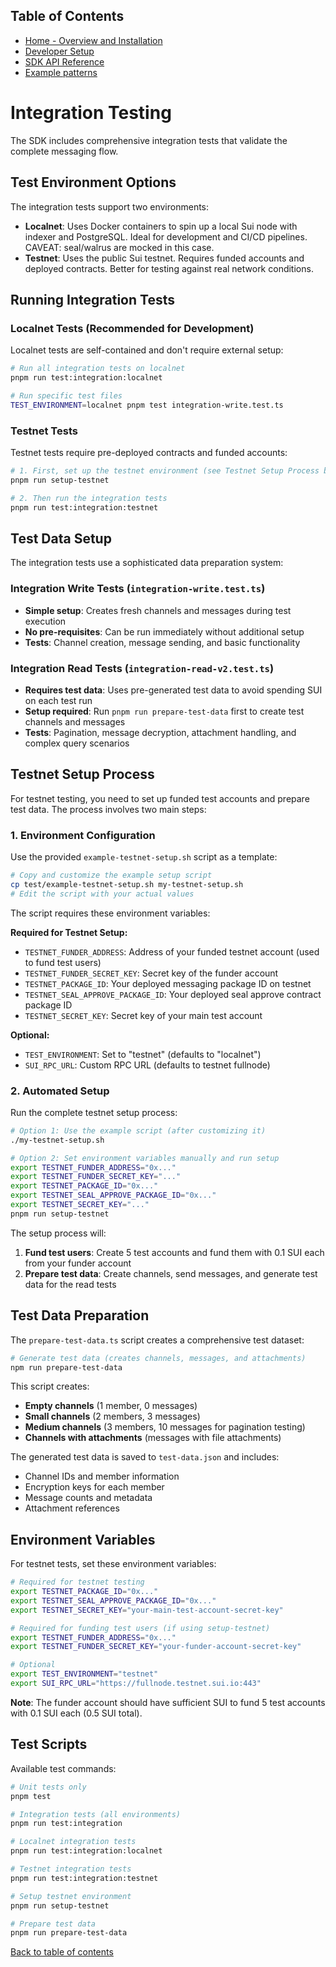 ## Table of Contents

- [Home - Overview and Installation](./README.md)
- [Developer Setup](./Setup.md)
- [SDK API Reference](./APIRef.md)
- [Example patterns](./Examples.md)

# Integration Testing

The SDK includes comprehensive integration tests that validate the complete messaging flow.

## Test Environment Options

The integration tests support two environments:

- **Localnet**: Uses Docker containers to spin up a local Sui node with indexer and PostgreSQL. Ideal for development and CI/CD pipelines. CAVEAT: seal/walrus are mocked in this case.
- **Testnet**: Uses the public Sui testnet. Requires funded accounts and deployed contracts. Better for testing against real network conditions.

## Running Integration Tests

### Localnet Tests (Recommended for Development)

Localnet tests are self-contained and don't require external setup:

```bash
# Run all integration tests on localnet
pnpm run test:integration:localnet

# Run specific test files
TEST_ENVIRONMENT=localnet pnpm test integration-write.test.ts
```

### Testnet Tests

Testnet tests require pre-deployed contracts and funded accounts:

```bash
# 1. First, set up the testnet environment (see Testnet Setup Process below)
pnpm run setup-testnet

# 2. Then run the integration tests
pnpm run test:integration:testnet
```

## Test Data Setup

The integration tests use a sophisticated data preparation system:

### Integration Write Tests (`integration-write.test.ts`)

- **Simple setup**: Creates fresh channels and messages during test execution
- **No pre-requisites**: Can be run immediately without additional setup
- **Tests**: Channel creation, message sending, and basic functionality

### Integration Read Tests (`integration-read-v2.test.ts`)

- **Requires test data**: Uses pre-generated test data to avoid spending SUI on each test run
- **Setup required**: Run `pnpm run prepare-test-data` first to create test channels and messages
- **Tests**: Pagination, message decryption, attachment handling, and complex query scenarios

## Testnet Setup Process

For testnet testing, you need to set up funded test accounts and prepare test data. The process involves two main steps:

### 1. Environment Configuration

Use the provided `example-testnet-setup.sh` script as a template:

```bash
# Copy and customize the example setup script
cp test/example-testnet-setup.sh my-testnet-setup.sh
# Edit the script with your actual values
```

The script requires these environment variables:

**Required for Testnet Setup:**

- `TESTNET_FUNDER_ADDRESS`: Address of your funded testnet account (used to fund test users)
- `TESTNET_FUNDER_SECRET_KEY`: Secret key of the funder account
- `TESTNET_PACKAGE_ID`: Your deployed messaging package ID on testnet
- `TESTNET_SEAL_APPROVE_PACKAGE_ID`: Your deployed seal approve contract package ID
- `TESTNET_SECRET_KEY`: Secret key of your main test account

**Optional:**

- `TEST_ENVIRONMENT`: Set to "testnet" (defaults to "localnet")
- `SUI_RPC_URL`: Custom RPC URL (defaults to testnet fullnode)

### 2. Automated Setup

Run the complete testnet setup process:

```bash
# Option 1: Use the example script (after customizing it)
./my-testnet-setup.sh

# Option 2: Set environment variables manually and run setup
export TESTNET_FUNDER_ADDRESS="0x..."
export TESTNET_FUNDER_SECRET_KEY="..."
export TESTNET_PACKAGE_ID="0x..."
export TESTNET_SEAL_APPROVE_PACKAGE_ID="0x..."
export TESTNET_SECRET_KEY="..."
pnpm run setup-testnet
```

The setup process will:

1. **Fund test users**: Create 5 test accounts and fund them with 0.1 SUI each from your funder account
2. **Prepare test data**: Create channels, send messages, and generate test data for the read tests

## Test Data Preparation

The `prepare-test-data.ts` script creates a comprehensive test dataset:

```bash
# Generate test data (creates channels, messages, and attachments)
npm run prepare-test-data
```

This script creates:

- **Empty channels** (1 member, 0 messages)
- **Small channels** (2 members, 3 messages)
- **Medium channels** (3 members, 10 messages for pagination testing)
- **Channels with attachments** (messages with file attachments)

The generated test data is saved to `test-data.json` and includes:

- Channel IDs and member information
- Encryption keys for each member
- Message counts and metadata
- Attachment references

## Environment Variables

For testnet tests, set these environment variables:

```bash
# Required for testnet testing
export TESTNET_PACKAGE_ID="0x..."
export TESTNET_SEAL_APPROVE_PACKAGE_ID="0x..."
export TESTNET_SECRET_KEY="your-main-test-account-secret-key"

# Required for funding test users (if using setup-testnet)
export TESTNET_FUNDER_ADDRESS="0x..."
export TESTNET_FUNDER_SECRET_KEY="your-funder-account-secret-key"

# Optional
export TEST_ENVIRONMENT="testnet"
export SUI_RPC_URL="https://fullnode.testnet.sui.io:443"
```

**Note**: The funder account should have sufficient SUI to fund 5 test accounts with 0.1 SUI each (0.5 SUI total).

## Test Scripts

Available test commands:

```bash
# Unit tests only
pnpm test

# Integration tests (all environments)
pnpm run test:integration

# Localnet integration tests
pnpm run test:integration:localnet

# Testnet integration tests
pnpm run test:integration:testnet

# Setup testnet environment
pnpm run setup-testnet

# Prepare test data
pnpm run prepare-test-data
```

[Back to table of contents](#table-of-contents)